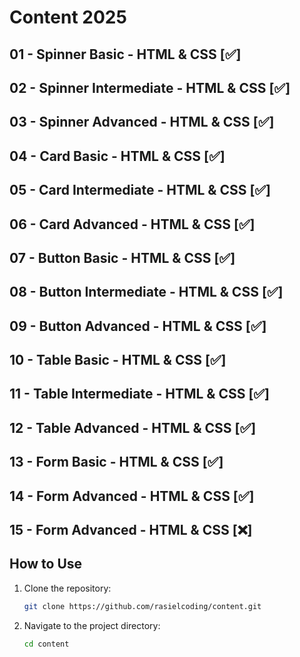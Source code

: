 # Content 2025

## 01 - Spinner Basic - HTML & CSS [✅]

## 02 - Spinner Intermediate - HTML & CSS [✅]

## 03 - Spinner Advanced - HTML & CSS [✅]

## 04 - Card Basic - HTML & CSS [✅]

## 05 - Card Intermediate - HTML & CSS [✅]

## 06 - Card Advanced - HTML & CSS [✅]

## 07 - Button Basic - HTML & CSS [✅]

## 08 - Button Intermediate - HTML & CSS [✅]

## 09 - Button Advanced - HTML & CSS [✅]

## 10 - Table Basic - HTML & CSS [✅]

## 11 - Table Intermediate - HTML & CSS [✅]

## 12 - Table Advanced - HTML & CSS [✅]

## 13 - Form Basic - HTML & CSS [✅]

## 14 - Form Advanced - HTML & CSS [✅]

## 15 - Form Advanced - HTML & CSS [❌]

## How to Use
1. Clone the repository:
   ```bash
   git clone https://github.com/rasielcoding/content.git
   ```
2. Navigate to the project directory:
   ```bash
   cd content
   ```



